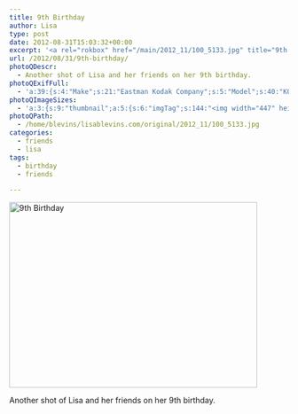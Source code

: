 ```yaml
---
title: 9th Birthday
author: Lisa
type: post
date: 2012-08-31T15:03:32+00:00
excerpt: '<a rel="rokbox" href="/main/2012_11/100_5133.jpg" title="9th Birthday"><img width="447" height="335" alt="9th Birthday" src="/thumbnail/2012_11/100_5133.jpg" class="photoQexcerpt photoQLinkImg" /></a>'
url: /2012/08/31/9th-birthday/
photoQDescr:
  - Another shot of Lisa and her friends on her 9th birthday.
photoQExifFull:
  - 'a:39:{s:4:"Make";s:21:"Eastman Kodak Company";s:5:"Model";s:40:"KODAK EASYSHARE C813 ZOOM DIGITAL CAMERA";s:11:"Orientation";s:17:"1: Normal (0 deg)";s:11:"xResolution";s:27:"480 dots per ResolutionUnit";s:11:"yResolution";s:27:"480 dots per ResolutionUnit";s:14:"ResolutionUnit";s:4:"Inch";s:8:"Software";s:40:"KODAK EASYSHARE C813 ZOOM DIGITAL CAMERA";s:12:"ExposureTime";s:8:"1/64 sec";s:7:"FNumber";s:5:"f/2.7";s:15:"ExposureProgram";s:7:"Program";s:15:"ISOSpeedRatings";s:3:"200";s:11:"ExifVersion";s:12:"version 2.21";s:16:"DateTimeOriginal";s:19:"2012:08:31 16:03:32";s:17:"DateTimedigitized";s:19:"2012:08:31 16:03:32";s:17:"ShutterSpeedValue";s:8:"1/63 sec";s:13:"ApertureValue";s:5:"f/2.7";s:17:"ExposureBiasValue";s:4:"0 EV";s:16:"MaxApertureValue";s:5:"f/2.7";s:12:"MeteringMode";s:13:"Multi-Segment";s:11:"LightSource";s:15:"Unknown or Auto";s:5:"Flash";s:16:"Flash, Auto-Mode";s:11:"FocalLength";s:4:"6 mm";s:15:"FlashPixVersion";s:9:"version 1";s:10:"ColorSpace";s:4:"sRGB";s:14:"ExifImageWidth";s:11:"3296 pixels";s:15:"ExifImageHeight";s:11:"2472 pixels";s:13:"ExposureIndex";s:3:"200";s:13:"SensingMethod";s:35:"Unknown: One Chip Color Area Sensor";s:10:"FileSource";s:20:"Digital Still Camera";s:9:"SceneType";s:21:"Directly Photographed";s:12:"ExposureMode";s:1:"0";s:12:"WhiteBalance";s:1:"0";s:16:"DigitalZoomRatio";s:1:"0";s:16:"SceneCaptureMode";s:1:"0";s:11:"GainControl";s:1:"2";s:8:"Contrast";s:1:"0";s:10:"Saturation";s:1:"0";s:9:"Sharpness";s:1:"0";s:20:"FocalLength35mmEquiv";s:0:"";}'
photoQImageSizes:
  - 'a:3:{s:9:"thumbnail";a:5:{s:6:"imgTag";s:144:"<img width="447" height="335" alt="9th Birthday" src="/thumbnail/2012_11/100_5133.jpg" class="PhotoQImg" />";s:6:"imgUrl";s:68:"/thumbnail/2012_11/100_5133.jpg";s:7:"imgPath";s:71:"/home/blevins/lisablevins.com/thumbnail/2012_11/100_5133.jpg";s:8:"imgWidth";s:3:"447";s:9:"imgHeight";s:3:"335";}s:4:"main";a:5:{s:6:"imgTag";s:139:"<img width="700" height="525" alt="9th Birthday" src="/main/2012_11/100_5133.jpg" class="PhotoQImg" />";s:6:"imgUrl";s:63:"/main/2012_11/100_5133.jpg";s:7:"imgPath";s:66:"/home/blevins/lisablevins.com/main/2012_11/100_5133.jpg";s:8:"imgWidth";s:3:"700";s:9:"imgHeight";s:3:"525";}s:8:"original";a:5:{s:6:"imgTag";s:145:"<img width="3296" height="2472" alt="9th Birthday" src="/original/2012_11/100_5133.jpg" class="PhotoQImg" />";s:6:"imgUrl";s:67:"/original/2012_11/100_5133.jpg";s:7:"imgPath";s:70:"/home/blevins/lisablevins.com/original/2012_11/100_5133.jpg";s:8:"imgWidth";s:4:"3296";s:9:"imgHeight";s:4:"2472";}}'
photoQPath:
  - /home/blevins/lisablevins.com/original/2012_11/100_5133.jpg
categories:
  - friends
  - lisa
tags:
  - birthday
  - friends

---
```

<a rel="lightbox" href="/main/2012_11/100_5133.jpg" title="9th Birthday"><img width="447" height="335" alt="9th Birthday" src="/thumbnail/2012_11/100_5133.jpg" class="photoQcontent photoQLinkImg" /></a>

<div class="photoQDescr">
  Another shot of Lisa and her friends on her 9th birthday.
</div>